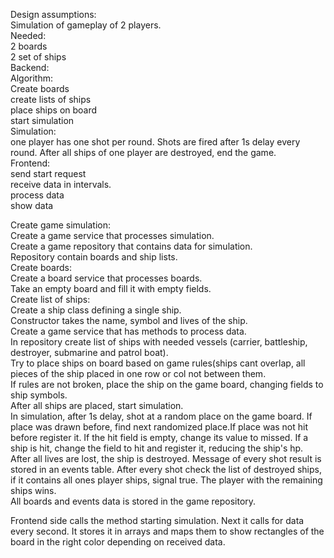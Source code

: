 Design assumptions:\
Simulation of gameplay of 2 players.\
Needed:\
2 boards\
2 set of ships\
Backend:\
Algorithm:\
Create boards\
create lists of ships\
place ships on board\
start simulation\
Simulation:\
one player has one shot per round. Shots are fired after 1s delay every round. After all ships of one player are destroyed, end the game.\
Frontend:\
send start request\
receive data in intervals.\
process data\
show data

Create game simulation:\
Create a game service that processes simulation.\
Create a game repository that contains data for simulation.\
Repository contain boards and ship lists.\
Create boards:\
Create a board service that processes boards.\
Take an empty board and fill it with empty fields.\
Create list of ships:\
Create a ship class defining a single ship.\
Constructor takes the name, symbol and lives of the ship.\
Create a game service that has methods to process data.\
In repository create list of ships with needed vessels (carrier, battleship, destroyer, submarine and patrol boat).\
Try to place ships on board based on game rules(ships cant overlap, all pieces of the ship placed in one row or col not between them.\
If rules are not broken, place the ship on the game board, changing fields to ship symbols.\
After all ships are placed, start simulation.\
In simulation, after 1s delay, shot at a random place on the game board. If place was drawn before, find next randomized place.If place was not hit before register it. If the hit field is empty, change its value to missed. If a ship is hit, change the field to hit and register it, reducing the ship's hp. After all lives are lost, the ship is destroyed. Message of every shot result is stored in an events table. After every shot check the list of destroyed ships, if it contains all ones player ships, signal true. The player with the remaining ships wins.\
All boards and events data is stored in the game repository. 

Frontend side calls the method starting simulation. Next it calls for data every second. It stores it in arrays and maps them to show rectangles of the board in the right color depending on received data. 
